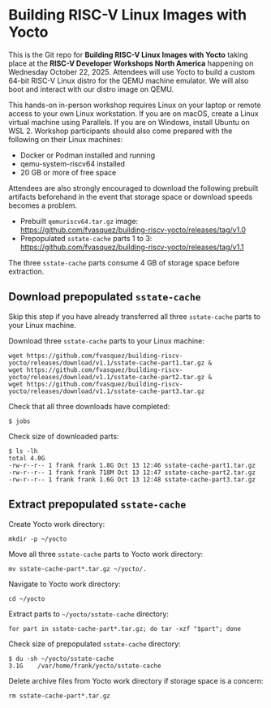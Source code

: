 # Building RISC-V Linux Images with Yocto

This is the Git repo for **Building RISC-V Linux Images with Yocto** taking place at the **RISC-V Developer Workshops North America** happening on Wednesday October 22, 2025. Attendees will use Yocto to build a custom 64-bit RISC-V Linux distro for the QEMU machine emulator. We will also boot and interact with our distro image on QEMU.

This hands-on in-person workshop requires Linux on your laptop or remote access to your own Linux workstation. If you are on macOS, create a Linux virtual machine using Parallels. If you are on Windows, install Ubuntu on WSL 2. Workshop participants should also come prepared with the following on their Linux machines:

- Docker or Podman installed and running
- qemu-system-riscv64 installed
- 20 GB or more of free space

Attendees are also strongly encouraged to download the following prebuilt artifacts beforehand in the event that storage space or download speeds becomes a problem.

- Prebuilt `qemuriscv64.tar.gz` image: https://github.com/fvasquez/building-riscv-yocto/releases/tag/v1.0
- Prepopulated `sstate-cache` parts 1 to 3: https://github.com/fvasquez/building-riscv-yocto/releases/tag/v1.1

The three `sstate-cache` parts consume 4 GB of storage space before extraction.

## Download prepopulated `sstate-cache`

Skip this step if you have already transferred all three `sstate-cache` parts to your Linux machine.

Download three `sstate-cache` parts to your Linux machine:

```
wget https://github.com/fvasquez/building-riscv-yocto/releases/download/v1.1/sstate-cache-part1.tar.gz &
wget https://github.com/fvasquez/building-riscv-yocto/releases/download/v1.1/sstate-cache-part2.tar.gz &
wget https://github.com/fvasquez/building-riscv-yocto/releases/download/v1.1/sstate-cache-part3.tar.gz
```

Check that all three downloads have completed:

```
$ jobs

```

Check size of downloaded parts:

```
$ ls -lh
total 4.0G
-rw-r--r-- 1 frank frank 1.8G Oct 13 12:46 sstate-cache-part1.tar.gz
-rw-r--r-- 1 frank frank 718M Oct 13 12:47 sstate-cache-part2.tar.gz
-rw-r--r-- 1 frank frank 1.6G Oct 13 12:48 sstate-cache-part3.tar.gz
```

## Extract prepopulated `sstate-cache`


Create Yocto work directory:

```
mkdir -p ~/yocto
```

Move all three `sstate-cache` parts to Yocto work directory:

```
mv sstate-cache-part*.tar.gz ~/yocto/.
```

Navigate to Yocto work directory:

```
cd ~/yocto
```

Extract parts to `~/yocto/sstate-cache` directory:

```
for part in sstate-cache-part*.tar.gz; do tar -xzf "$part"; done
```

Check size of prepopulated `sstate-cache` directory:

```
$ du -sh ~/yocto/sstate-cache
3.1G	/var/home/frank/yocto/sstate-cache
```

Delete archive files from Yocto work directory if storage space is a concern:

```
rm sstate-cache-part*.tar.gz
```
